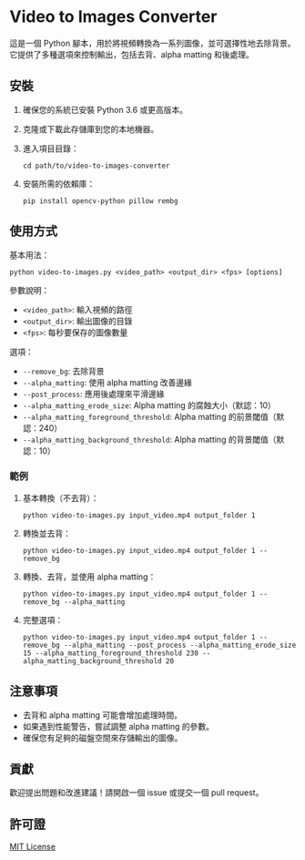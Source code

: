 # Video to Images Converter

這是一個 Python 腳本，用於將視頻轉換為一系列圖像，並可選擇性地去除背景。它提供了多種選項來控制輸出，包括去背、alpha matting 和後處理。

## 安裝

1. 確保您的系統已安裝 Python 3.6 或更高版本。

2. 克隆或下載此存儲庫到您的本地機器。

3. 進入項目目錄：
   ```
   cd path/to/video-to-images-converter
   ```

4. 安裝所需的依賴庫：
   ```
   pip install opencv-python pillow rembg
   ```

## 使用方式

基本用法：

```
python video-to-images.py <video_path> <output_dir> <fps> [options]
```

參數說明：
- `<video_path>`: 輸入視頻的路徑
- `<output_dir>`: 輸出圖像的目錄
- `<fps>`: 每秒要保存的圖像數量

選項：
- `--remove_bg`: 去除背景
- `--alpha_matting`: 使用 alpha matting 改善邊緣
- `--post_process`: 應用後處理來平滑邊緣
- `--alpha_matting_erode_size`: Alpha matting 的腐蝕大小（默認：10）
- `--alpha_matting_foreground_threshold`: Alpha matting 的前景閾值（默認：240）
- `--alpha_matting_background_threshold`: Alpha matting 的背景閾值（默認：10）

### 範例

1. 基本轉換（不去背）：
   ```
   python video-to-images.py input_video.mp4 output_folder 1
   ```

2. 轉換並去背：
   ```
   python video-to-images.py input_video.mp4 output_folder 1 --remove_bg
   ```

3. 轉換、去背，並使用 alpha matting：
   ```
   python video-to-images.py input_video.mp4 output_folder 1 --remove_bg --alpha_matting
   ```

4. 完整選項：
   ```
   python video-to-images.py input_video.mp4 output_folder 1 --remove_bg --alpha_matting --post_process --alpha_matting_erode_size 15 --alpha_matting_foreground_threshold 230 --alpha_matting_background_threshold 20
   ```

## 注意事項

- 去背和 alpha matting 可能會增加處理時間。
- 如果遇到性能警告，嘗試調整 alpha matting 的參數。
- 確保您有足夠的磁盤空間來存儲輸出的圖像。

## 貢獻

歡迎提出問題和改進建議！請開啟一個 issue 或提交一個 pull request。

## 許可證

[MIT License](https://opensource.org/licenses/MIT)
